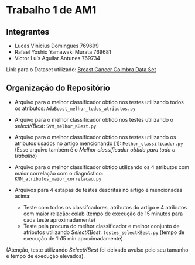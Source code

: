 # Trabalho 1 de AM1 

## Integrantes ##

- Lucas Vinícius Domingues 769699
- Rafael Yoshio Yamawaki Murata 769681
- Victor Luís Aguilar Antunes 769734

Link para o Dataset utilizado: [Breast Cancer Coimbra Data Set](https://archive.ics.uci.edu/ml/datasets/Breast+Cancer+Coimbra)

## Organização do Repositório ##

* Arquivo para o melhor classificador obtido nos testes utilizando todos os atributos:
``` AdaBoost_melhor_todos_atributos.py ```

* Arquivo para o melhor classificador obtido nos testes utilizando o *selectKBest*: 
```SVM_melhor_KBest.py```

* Arquivo para o melhor classificador obtido nos testes utilizando os atributos usados no artigo mencionando [[1]](https://bmccancer.biomedcentral.com/articles/10.1186/s12885-017-3877-1):
```Melhor_classificador.py```
(Esse arquivo também é o *Melhor classificador obtido para todo o trabalho*)

* Arquivo para o melhor classificador obtido utilizando os 4 atributos com maior correlação com o diagnóstico: 
```KNN_atributos_maior_correlacao.py```

* Arquivos para 4 estapas de testes descritas no artigo e mencionadas acima:
    - Teste com todos os classifcadores, atributos do artigo e 4 atributos com maior relação: [colab](https://colab.research.google.com/drive/1PEY1pvQlbZrHScX24N77GFTGHzdDFKbC?usp=sharing) (tempo de execução de 15 minutos para cada teste aproximadamente)
    - Teste pela procura do melhor classificador e melhor conjunto de atributos utilizando *SelectKBest*: ```testes_selectKBest.py``` (tempo de execução de 1h15 min aproximadamente)

(Atenção, teste utilizando *SelectKBest* foi deixado avulso pelo seu tamanho e tempo de execução elevados).
